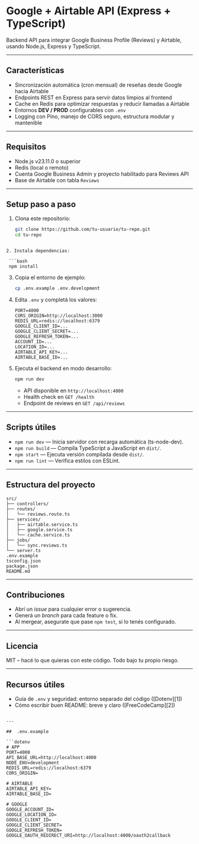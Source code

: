 # Google + Airtable API (Express + TypeScript)

Backend API para integrar Google Business Profile (Reviews) y Airtable, usando Node.js, Express y TypeScript.

---

##  Características

- Sincronización automática (cron mensual) de reseñas desde Google hacia Airtable  
- Endpoints REST en Express para servir datos limpios al frontend  
- Cache en Redis para optimizar respuestas y reducir llamadas a Airtable  
- Entornos **DEV / PROD** configurables con `.env`  
- Logging con Pino, manejo de CORS seguro, estructura modular y mantenible

---

##  Requisitos

- Node.js v23.11.0 o superior  
- Redis (local o remoto)  
- Cuenta Google Business Admin y proyecto habilitado para Reviews API  
- Base de Airtable con tabla `Reviews`

---

##  Setup paso a paso

1. Clona este repositorio:

   ```bash
   git clone https://github.com/tu-usuario/tu-repo.git
   cd tu-repo
  ```

2. Instala dependencias:

   ```bash
   npm install
   ```

3. Copia el entorno de ejemplo:

   ```bash
   cp .env.example .env.development
   ```

4. Edita `.env` y completá los valores:

   ```env
   PORT=4000
   CORS_ORIGIN=http://localhost:3000
   REDIS_URL=redis://localhost:6379
   GOOGLE_CLIENT_ID=...
   GOOGLE_CLIENT_SECRET=...
   GOOGLE_REFRESH_TOKEN=...
   ACCOUNT_ID=...
   LOCATION_ID=...
   AIRTABLE_API_KEY=...
   AIRTABLE_BASE_ID=...
   ```

5. Ejecuta el backend en modo desarrollo:

   ```bash
   npm run dev
   ```

   * API disponible en `http://localhost:4000`
   * Health check en `GET /health`
   * Endpoint de reviews en `GET /api/reviews`

---

## Scripts útiles

* `npm run dev` — Inicia servidor con recarga automática (ts-node-dev).
* `npm run build` — Compila TypeScript a JavaScript en `dist/`.
* `npm start` — Ejecuta versión compilada desde `dist/`.
* `npm run lint` — Verifica estilos con ESLint.

---

## Estructura del proyecto

```
src/
├── controllers/
├── routes/
│   └── reviews.route.ts
├── services/
│   ├── airtable.service.ts
│   ├── google.service.ts
│   └── cache.service.ts
├── jobs/
│   └── sync.reviews.ts
└── server.ts
.env.example
tsconfig.json
package.json
README.md
```

---

## Contribuciones

* Abrí un *issue* para cualquier error o sugerencia.
* Generá un *branch* para cada feature o fix.
* Al mergear, asegurate que pase `npm test`, si lo tenés configurado.

---

## Licencia

MIT – hacé lo que quieras con este código. Todo bajo tu propio riesgo.

---

## Recursos útiles

* Guía de `.env` y seguridad: entorno separado del código ([Dotenv][1])
* Cómo escribir buen README: breve y claro ([FreeCodeCamp][2])

````

---

##  .env.example

```dotenv
# APP
PORT=4000
API_BASE_URL=http://localhost:4000
NODE_ENV=development
REDIS_URL=redis://localhost:6379
CORS_ORIGIN=

# AIRTABLE
AIRTABLE_API_KEY=
AIRTABLE_BASE_ID=

# GOOGLE
GOOGLE_ACCOUNT_ID=
GOOGLE_LOCATION_ID=
GOOGLE_CLIENT_ID=
GOOGLE_CLIENT_SECRET=
GOOGLE_REFRESH_TOKEN=
GOOGLE_OAUTH_REDIRECT_URI=http://localhost:4000/oauth2callback
